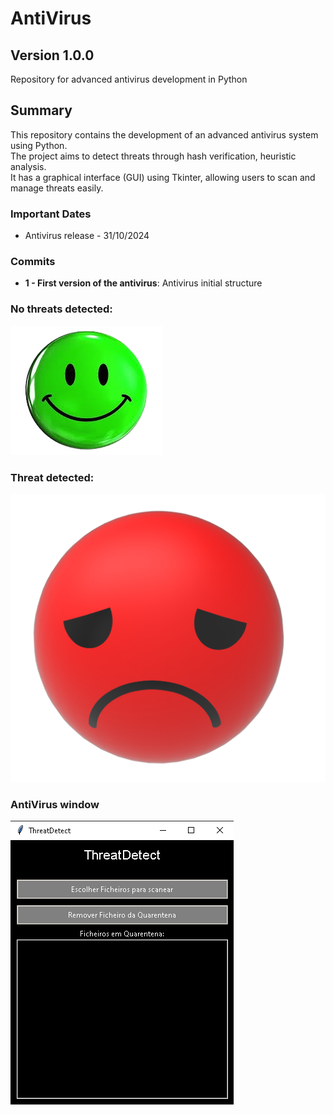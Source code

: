 # AntiVirus 
## Version 1.0.0

Repository for advanced antivirus development in Python

## Summary

This repository contains the development of an advanced antivirus system using Python.  
The project aims to detect threats through hash verification, heuristic analysis.  
It has a graphical interface (GUI) using Tkinter, allowing users to scan and manage threats easily.

### Important Dates

* Antivirus release - 31/10/2024

### Commits

- **1 - First version of the antivirus**: Antivirus initial structure


### No threats detected:
![Happy Face](feliz.png)

### Threat detected:
![Sad Face](triste.png)

### AntiVirus window
![Antivirus](ThreatDetect.png)